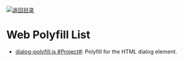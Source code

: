 [![返回目录](https://user-images.githubusercontent.com/5803001/38079637-ff0abcf0-3371-11e8-9b76-ad651620afc7.jpg)](https://github.com/wxyyxc1992/Awesome-Lists)

# Web Polyfill List

- [dialog-polyfill.js #Project#](https://github.com/GoogleChrome/dialog-polyfill): Polyfill for the HTML dialog element.
